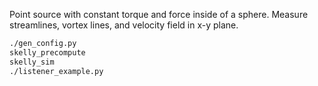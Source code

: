 Point source with constant torque and force inside of a sphere. Measure streamlines, vortex
lines, and velocity field in x-y plane.

```bash
./gen_config.py
skelly_precompute
skelly_sim
./listener_example.py
```
